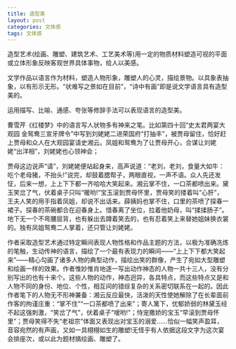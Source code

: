 ```yaml
---
title: 造型美
layout: post
categories: 文体感
tags: 文体感
---
```


造型艺术(绘画、雕塑、建筑艺术、工艺美术等)用一定的物质材料塑造可视的平面或立体形象反映客观世界具体事物，给人以美感。

文学作品以语言作为材料，塑造人物形象，雕塑人的心灵，描绘景物。以具象表抽象，以有形示无形。“状难写之景如在目前”，“诗中有画”即是说文学语言具有造型美的。

运用描写、比喻、通感、夸张等修辞手法可以表现语言的造型美。

曹雪芹《红楼梦》中的语言写人状物多有神来之笔。比如第四十回“史太君两宴大观园 金鸳鸯三宣牙牌令”中写到刘姥姥二进荣国府“打抽丰”，被贾母留住，恰好赶上贾母和众人在大观园宴请史湘云。凤姐和鸳鸯为了让贾母开心，合谋让刘姥姥“出洋相”，刘姥姥也心领神会；

贾母这边说声“请”，刘姥姥便站起身来，高声说道：“老刘，老刘，食量大如牛：吃个老母猪，不抬头!”说完，却鼓着腮帮子，两眼直视，一声不语。众人先还发怔，后来一想，上上下下都一齐哈哈大笑起来。湘云掌不住，一口茶都喷出来。黛玉笑岔了气，伏着桌子只叫“暖哟!”宝玉滚到贾母怀里，贾母笑的搂着叫“心肝”，王夫人笑的用手指着凤姐，却说不出话来。薛姨妈也掌不住，口里的茶喷了探春一裙子。探春的茶碗都合在迎春身上。惜春离了坐位，拉着他奶母，叫“揉揉肠子”。地下无一个不弯腰屈背，也有躲出去蹲着笑去的，也有忍着笑上来替她姐妹换衣裳的。独有凤姐鸳鸯二人掌着，还只管让刘姥姥。

作者采取造型艺术通过特定瞬间表现人物性格和作品主题的方法，以极为准确冼炼的笔触，生动传神的语言，描绘了一个最有表现力的瞬间——“上上下下都大笑起来”——精心勾画了诸多人物的典型动作，描绘出笑的群像，产生了宛如大型雕塑和绘画一样的效果。作者惟妙惟肖地逐一写出动作神态的人物一共十三人，没有分别写出的也有十来个。这些人物的动作，神态迥异，各具特点，而这些特点又是和人物不同的身份、地位、个性，相互间的错综复杂的关系密切联系在一起的。因此作者笔下的人物无不形神兼备：湘云反应最快，活泼的天性使她解除了在长辈面前作客的拘谨庄重：“掌不住”“一口茶都喷了出来”；寄人篱下，忧郁娇弱的林黛玉经不起这强刺激，“笑岔了气”，伏着桌子“嗳哟!”；恃宠撒娇的宝玉“早滚到贾母怀里”；贾母笑得不失“老祖宗”体面又表现出对宝玉的溺爱……恰似一幅笑声盈耳，音容宛然的有声画，又如一具栩栩如生的雕塑!无怪乎有人依据这段文字为这次宴会排座次，或以此为题材搞绘画、雕塑了。 